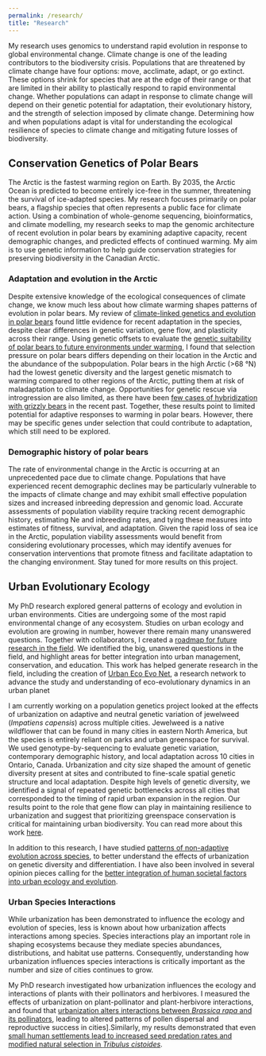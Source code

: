 ```yaml
---
permalink: /research/
title: "Research"
---
```


My research uses genomics to understand rapid evolution in response to global environmental change. Climate change is one of the leading contributors to the biodiversity crisis. Populations that are threatened by climate change have four options: move, acclimate, adapt, or go extinct. These options shrink for species that are at the edge of their range or that are limited in their ability to plastically respond to rapid environmental change. Whether populations can adapt in response to climate change will depend on their genetic potential for adaptation, their evolutionary history, and the strength of selection imposed by climate change. Determining how and when populations adapt is vital for understanding the ecological resilience of species to climate change and mitigating future losses of biodiversity.

## Conservation Genetics of Polar Bears

The Arctic is the fastest warming region on Earth. By 2035, the Arctic Ocean is predicted to become entirely ice-free in the summer, threatening the survival of ice-adapted species. My research focuses primarily on polar bears, a flagship species that often represents a public face for climate action. Using a combination of whole-genome sequencing, bioinformatics, and climate modelling, my research seeks to map the genomic architecture of recent evolution in polar bears by examining adaptive capacity, recent demographic changes, and predicted effects of continued warming. My aim is to use genetic information to help guide conservation strategies for preserving biodiversity in the Canadian Arctic.

### Adaptation and evolution in the Arctic

Despite extensive knowledge of the ecological consequences of climate change, we know much less about how climate warming shapes patterns of evolution in polar bears. My review of [climate-linked genetics and evolution in polar bears](https://doi.org/10.32942/X27K92) found little evidence for recent adaptation in the species, despite clear differences in genetic variation, gene flow, and plasticity across their range. Using genetic offsets to evaluate the [genetic suitability of polar bears to future environments under warming]( https://doi.org/10.1111/ele.14486), I found that selection pressure on polar bears differs depending on their location in the Arctic and the abundance of the subpopulation. Polar bears in the high Arctic (>68 °N) had the lowest genetic diversity and the largest genetic mismatch to warming compared to other regions of the Arctic, putting them at risk of maladaptation to climate change. Opportunities for genetic rescue via introgression are also limited, as there have been [few cases of hybridization with grizzly bears]( https://doi.org/10.1007/s12686-024-01359-1) in the recent past. Together, these results point to limited potential for adaptive responses to warming in polar bears. However, there may be specific genes under selection that could contribute to adaptation, which still need to be explored. 

### Demographic history of polar bears

The rate of environmental change in the Arctic is occurring at an unprecedented pace due to climate change. Populations that have experienced recent demographic declines may be particularly vulnerable to the impacts of climate change and may exhibit small effective population sizes and increased inbreeding depression and genomic load. Accurate assessments of population viability require tracking recent demographic history, estimating Ne and inbreeding rates, and tying these measures into estimates of fitness, survival, and adaptation. Given the rapid loss of sea ice in the Arctic, population viability assessments would benefit from considering evolutionary processes, which may identify avenues for conservation interventions that promote fitness and facilitate adaptation to the changing environment. Stay tuned for more results on this project.  


## Urban Evolutionary Ecology

My PhD research explored general patterns of ecology and evolution in urban environments. Cities are undergoing some of the most rapid environmental change of any ecosystem. Studies on urban ecology and evolution are growing in number, however there remain many unanswered questions. Together with collaborators, I created a [roadmap for future research in the field](https://onlinelibrary.wiley.com/doi/full/10.1111/eva.12734). We identified the big, unanswered questions in the field, and highlight areas for better integration into urban management, conservation, and education. This work has helped generate research in the field, including the creation of [Urban Eco Evo Net](https://www.urbanecoevo.net/),  a research network to advance the study and understanding of eco-evolutionary dynamics in an urban planet

I am currently working on a population genetics project looked at the effects of urbanization on adaptive and neutral genetic variation of jewelweed (*Impatiens capensis*) across multiple cities. Jewelweed is a native wildflower that can be found in many cities in eastern North America, but the species is entirely reliant on parks and urban greenspace for survival. We used genotype-by-sequencing to evaluate genetic variation, contemporary demographic history, and local adaptation across 10 cities in Ontario, Canada. Urbanization and city size shaped the amount of genetic diversity present at sites and contributed to fine-scale spatial genetic structure and local adaptation. Despite high levels of genetic diversity, we identified a signal of repeated genetic bottlenecks across all cities that corresponded to the timing of rapid urban expansion in the region. Our results point to the role that gene flow can play in maintaining resilience to urbanization and suggest that prioritizing greenspace conservation is critical for maintaining urban biodiversity. You can read more about this work [here](https://doi.org/10.22541/au.173884755.59553944/v1).


In addition to this research, I have studied [patterns of non-adaptive evolution across species](https://onlinelibrary.wiley.com/doi/abs/10.1111/mec.15221), to better understand the effects of urbanization on genetic diversity and differentiation. I have also been involved in several opinion pieces calling for the [better integration of human societal factors into urban ecology and evolution](https://onlinelibrary.wiley.com/doi/full/10.1111/eva.13065).

### Urban Species Interactions

While urbanization has been demonstrated to influence the ecology and evolution of species, less is known about how urbanization affects interactions among species. Species interactions play an important role in shaping ecosystems because they mediate species abundances, distributions, and habitat use patterns. Consequently, understanding how urbanization influences species interactions is critically important as the number and size of cities continues to grow.

My PhD research investigated how urbanization influences the ecology and interactions of plants with their pollinators and herbivores. I measured the effects of urbanization on plant-pollinator and plant-herbivore interactions, and found that [urbanization alters interactions between *Brassica rapa* and its pollinators](https://link.springer.com/article/10.1007%2Fs00442-020-04621-z), leading to altered patterns of pollen dispersal and reproductive success in cities].Similarly, my results demonstrated that even [small human settlements lead to increased seed predation rates and modified natural selection in *Tribulus cistoides*](https://onlinelibrary.wiley.com/doi/full/10.1002/ece3.8236).
